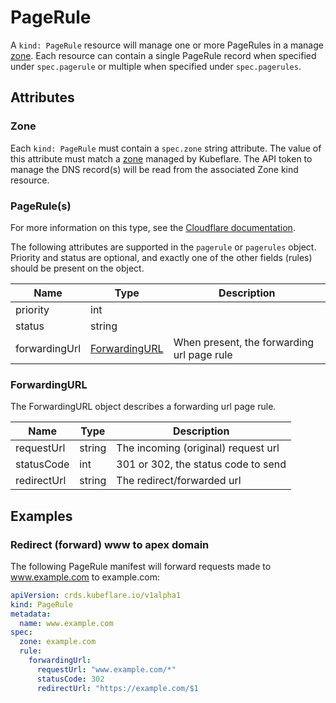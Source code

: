 # PageRule

A `kind: PageRule` resource will manage one or more PageRules in a manage [zone](../zone).
Each resource can contain a single PageRule record when specified under `spec.pagerule` or multiple when specified under `spec.pagerules`.

## Attributes

### Zone

Each `kind: PageRule` must contain a `spec.zone` string attribute.
The value of this attribute must match a [zone](../zone) managed by Kubeflare.
The API token to manage the DNS record(s) will be read from the associated Zone kind resource.

### PageRule(s)

For more information on this type, see the [Cloudflare documentation](https://api.cloudflare.com/#page-rules-for-a-zone-create-page-rule).

The following attributes are supported in the `pagerule` or `pagerules` object.
Priority and status are optional, and exactly one of the other fields (rules) should be present on the object.

| Name | Type | Description |
|------|------|-------------|
| priority | int | | 
| status | string | |
| forwardingUrl | [ForwardingURL](#forwardingURL) | When present, the forwarding url page rule

### ForwardingURL

The ForwardingURL object describes a forwarding url page rule.

| Name | Type | Description |
|------|------|-------------|
| requestUrl | string | The incoming (original) request url |
| statusCode | int | 301 or 302, the status code to send |
| redirectUrl | string | The redirect/forwarded url |

## Examples

### Redirect (forward) www to apex domain

The following PageRule manifest will forward requests made to www.example.com to example.com:

```yaml
apiVersion: crds.kubeflare.io/v1alpha1
kind: PageRule
metadata:
  name: www.example.com
spec:
  zone: example.com
  rule:
    forwardingUrl:
      requestUrl: "www.example.com/*"
      statusCode: 302
      redirectUrl: "https://example.com/$1
```